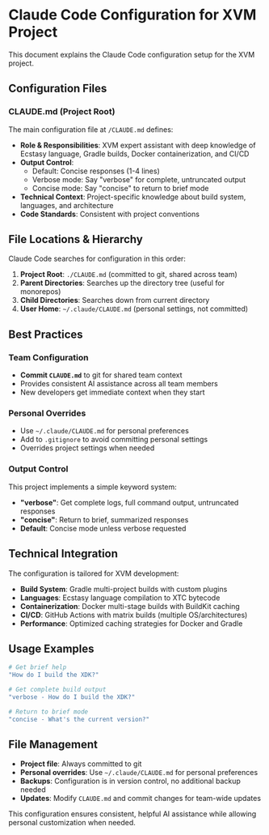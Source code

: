 # Claude Code Configuration for XVM Project

This document explains the Claude Code configuration setup for the XVM project.

## Configuration Files

### CLAUDE.md (Project Root)

The main configuration file at `/CLAUDE.md` defines:

- **Role & Responsibilities**: XVM expert assistant with deep knowledge of Ecstasy language, Gradle builds, Docker containerization, and CI/CD
- **Output Control**: 
  - Default: Concise responses (1-4 lines)
  - Verbose mode: Say "verbose" for complete, untruncated output
  - Concise mode: Say "concise" to return to brief mode
- **Technical Context**: Project-specific knowledge about build system, languages, and architecture
- **Code Standards**: Consistent with project conventions

## File Locations & Hierarchy

Claude Code searches for configuration in this order:

1. **Project Root**: `./CLAUDE.md` (committed to git, shared across team)
2. **Parent Directories**: Searches up the directory tree (useful for monorepos)
3. **Child Directories**: Searches down from current directory
4. **User Home**: `~/.claude/CLAUDE.md` (personal settings, not committed)

## Best Practices

### Team Configuration
- **Commit `CLAUDE.md`** to git for shared team context
- Provides consistent AI assistance across all team members
- New developers get immediate context when they start

### Personal Overrides
- Use `~/.claude/CLAUDE.md` for personal preferences
- Add to `.gitignore` to avoid committing personal settings
- Overrides project settings when needed

### Output Control
This project implements a simple keyword system:
- **"verbose"**: Get complete logs, full command output, untruncated responses
- **"concise"**: Return to brief, summarized responses
- **Default**: Concise mode unless verbose requested

## Technical Integration

The configuration is tailored for XVM development:

- **Build System**: Gradle multi-project builds with custom plugins
- **Languages**: Ecstasy language compilation to XTC bytecode
- **Containerization**: Docker multi-stage builds with BuildKit caching
- **CI/CD**: GitHub Actions with matrix builds (multiple OS/architectures)
- **Performance**: Optimized caching strategies for Docker and Gradle

## Usage Examples

```bash
# Get brief help
"How do I build the XDK?"

# Get complete build output
"verbose - How do I build the XDK?"

# Return to brief mode
"concise - What's the current version?"
```

## File Management

- **Project file**: Always committed to git
- **Personal overrides**: Use `~/.claude/CLAUDE.md` for personal preferences
- **Backups**: Configuration is in version control, no additional backup needed
- **Updates**: Modify `CLAUDE.md` and commit changes for team-wide updates

This configuration ensures consistent, helpful AI assistance while allowing personal customization when needed.